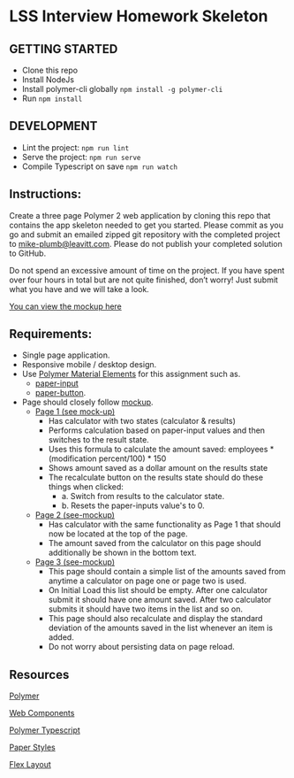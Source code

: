 # LSS Interview Homework Skeleton #

## GETTING STARTED ##
* Clone this repo
* Install NodeJs 
* Install polymer-cli globally `npm install -g polymer-cli` 
* Run `npm install`

## DEVELOPMENT ##
* Lint the project: `npm run lint` 
* Serve the project: `npm run serve`
* Compile Typescript on save `npm run watch`

## Instructions: ##

Create a three page Polymer 2 web application by cloning this repo that contains the app skeleton needed to get you started. Please commit as you go and submit an emailed zipped git repository with the completed project to mike-plumb@leavitt.com. Please do not publish your completed solution to GitHub.

Do not spend an excessive amount of time on the project.  If you have spent over four hours in total but are not quite finished, don’t worry! Just submit what you have and we will take a look.

[You can view the mockup here](https://app.moqups.com/aaron@aarondrabeck.com/rekW1P2jz8/view)

## Requirements: ##

 - Single page application. 
 - Responsive mobile / desktop design. 
 - Use [Polymer Material Elements](https://www.webcomponents.org/author/PolymerElements) for this assignment such as.
     - [paper-input](https://www.webcomponents.org/search/paper-input)
     - [paper-button](https://www.webcomponents.org/element/PolymerElements/paper-button). 
 -  Page should closely follow [mockup](https://app.moqups.com/aaron@aarondrabeck.com/rekW1P2jz8/view).  
	 - [Page 1 (see mock-up)](https://app.moqups.com/aaron@aarondrabeck.com/rekW1P2jz8/view/page/a2b41c7ff)
	     - Has calculator with two states (calculator & results)
	     - Performs calculation based on paper-input values and then switches to the result state. 
	     - Uses this formula to calculate the amount saved: employees * (modification percent/100) * 150
	     - Shows amount saved as a dollar amount on the results state
	     - The recalculate button on the results state should do these things when clicked:
	         - a. Switch from results to the calculator state.
	         - b. Resets the paper-inputs value's to 0.
	 - [Page 2 (see-mockup)](https://app.moqups.com/aaron@aarondrabeck.com/rekW1P2jz8/view/page/a1a4f1538)
	     - Has calculator with the same functionality as Page 1 that should now be
   located at the top of the page. 
	     - The amount saved from the calculator on this page should additionally be shown in the bottom text.
	 - [Page 3 (see-mockup)](https://app.moqups.com/aaron@aarondrabeck.com/rekW1P2jz8/view/page/a9a81d7d8) 
	     - This page should contain a simple list of the amounts saved from anytime a calculator on page one or page two is used.
	     - On Initial Load this list should be empty.  After one calculator submit it should have one amount saved. After two calculator submits it should have two items in the list and so on.
	     - This page should also recalculate and display the standard deviation of the amounts saved in the list whenever an item is added.
   	     - Do not worry about persisting data on page reload.
	      
## Resources

[Polymer](https://www.polymer-project.org/2.0/docs/devguide/feature-overview)

[Web Components](https://www.webcomponents.org)

[Polymer Typescript](https://github.com/LssPolymerElements/polymer2-ts)

[Paper Styles](https://www.webcomponents.org/element/PolymerElements/paper-styles)

[Flex Layout](https://elements.polymer-project.org/guides/flex-layout)





